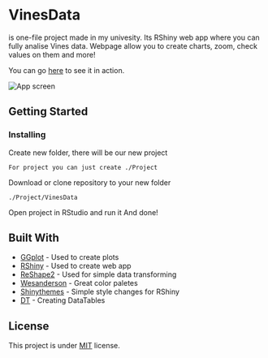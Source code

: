 # VinesData

is one-file project made in my univesity. Its RShiny web app where you can fully analise Vines data. Webpage allow you to create charts, zoom, check values on them and more!

You can go [here](https://damianszpura.shinyapps.io/WineDataProject/) to see it in action.

![App screen](https://i.ibb.co/0G5hY8W/as2.png)

## Getting Started
### Installing

Create new folder, there will be our new project
```
For project you can just create ./Project 
```

Download or clone repository to your new folder
```
./Project/VinesData
```

Open project in RStudio and run it
And done!

## Built With

* [GGplot](https://docs.oracle.com/javase/8/docs/) - Used to create plots
* [RShiny](https://shiny.rstudio.com/) - Used to create web app
* [ReShape2](https://seananderson.ca/2013/10/19/reshape/) - Used for simple data transforming
* [Wesanderson](https://github.com/karthik/wesanderson) - Great color paletes
* [Shinythemes](https://rstudio.github.io/shinythemes/) - Simple style changes for RShiny
* [DT](https://rstudio.github.io/DT/) - Creating DataTables

## License
This project is under [MIT](https://en.wikipedia.org/wiki/MIT_License) license.
